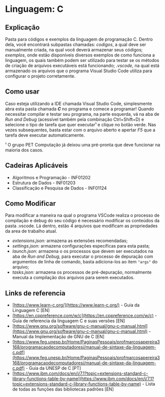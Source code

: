 # Linguagem: C

## Explicação

Pasta para códigos e exemplos da linguagem de programação C. Dentro dela, você encontrará subpastas chamadas: *codigos*, a qual deve ser manualmente criada, na qual você deverá armazenar seus códigos; *exemplos*, onde estão disponíveis diversos exemplos de como funciona a linguagem, os quais também podem ser utilizado para testar se os métodos de criação de arquivos executáveis está funcionando; *.vscode*, na qual está armazenado os arquivos que o programa Visual Studio Code utiliza para configurar o projeto corretamente.

## Como usar

Caso esteja utilizando a IDE chamada Visual Studio Code, simplesmente abra esta pasta chamada ***C*** no programa e comece a programar! Quando necessitar compilar e testar seu programa, na parte esquerda, vá na aba de *Run and Debug* (acessível também pela combinação Ctrl+Shift+D) e selecione o tipo de tarefa que quer executar¹ e clique no botão verde. Nas vezes subsequentes, basta estar com o arquivo aberto e apertar *F5* que a tarefa deve executar automaticamente.

¹ O grupo PET Computação já deixou uma pré-pronta que deve funcionar na maioria dos casos.

## Cadeiras Aplicáveis

* Algoritmos e Programação - INF01202
* Estrutura de Dados - INF01203
* Classificação e Pesquisa de Dados - INF01124

## Como Modificar

Para modificar a maneira na qual o programa VSCode realiza o processo de compilação e debug do seu código é necessário modificar os conteúdos da pasta .vscode. Lá dentro, estão 4  arquivos que modificam as propriedades da area de trabalho atual.

* *extensions.json:* armazena as extensões recomendadas;
* *settings.json:* armazena configurações especificas para esta pasta;
* *launch.json:* armazena o os processos que devem ser executados na aba de *Run and Debug*, para executar o processo de depuração com argumentos de linha de comando, basta adiciona-los ao item `"args"` do arquivo;
* *tasks.json:* armazena os processos de pré-depuração, normalmente executa a compilação dos arquivos para serem executados.

## Links de referencia

* [https://www.learn-c.org/](https://www.learn-c.org/) - Guia da Linguagem C [EN]
* [https://en.cppreference.com/w/c](https://en.cppreference.com/w/c) - Guia de referencia da linguagem C e suas versões [EN]
* [https://www.gnu.org/software/gnu-c-manual/gnu-c-manual.html](https://www.gnu.org/software/gnu-c-manual/gnu-c-manual.html) - Manual da Implementação de GNU de C [EN]
* [https://www.feg.unesp.br/Home/PaginasPessoais/profmarcosapereira3168/programacaodecomputadoresi/manual-de-sintaxe-da-linguagem-c.pdf](https://www.feg.unesp.br/Home/PaginasPessoais/profmarcosapereira3168/programacaodecomputadoresi/manual-de-sintaxe-da-linguagem-c.pdf) - Guia da UNESP de C [PT]
* [https://www.ibm.com/docs/en/i/7.1?topic=extensions-standard-c-library-functions-table-by-name](https://www.ibm.com/docs/en/i/7.1?topic=extensions-standard-c-library-functions-table-by-name) - Lista de todas as funções das bibliotecas padrões [EN]
